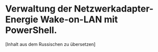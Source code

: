 # Verwaltung der Netzwerkadapter-Energie Wake-on-LAN mit PowerShell.

[Inhalt aus dem Russischen zu übersetzen]